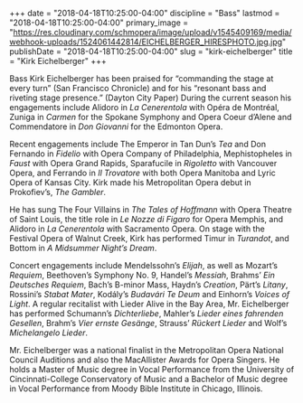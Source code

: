 +++
date = "2018-04-18T10:25:00-04:00"
discipline = "Bass"
lastmod = "2018-04-18T10:25:00-04:00"
primary_image = "https://res.cloudinary.com/schmopera/image/upload/v1545409169/media/webhook-uploads/1524061442814/EICHELBERGER_HIRESPHOTO.jpg.jpg"
publishDate = "2018-04-18T10:25:00-04:00"
slug = "kirk-eichelberger"
title = "Kirk Eichelberger"
+++

Bass Kirk Eichelberger has been praised for “commanding the stage at every turn” (San Francisco Chronicle) and for his “resonant bass and riveting stage presence.” (Dayton City Paper) During the current season his engagements include Alidoro in *La Cenerentola* with Opéra de Montréal, Zuniga in *Carmen* for the Spokane Symphony and Opera Coeur d’Alene and Commendatore in *Don Giovanni* for the Edmonton Opera.

Recent engagements include The Emperor in Tan Dun’s *Tea* and Don Fernando in *Fidelio* with Opera Company of Philadelphia, Mephistopheles in *Faust* with Opera Grand Rapids, Sparafucile in *Rigoletto* with Vancouver Opera, and Ferrando in *Il Trovatore* with both Opera Manitoba and Lyric Opera of Kansas City. Kirk made his Metropolitan Opera debut in Prokofiev’s, *The Gambler*.

He has sung The Four Villains in *The Tales of Hoffmann* with Opera Theatre of Saint Louis, the title role in *Le Nozze di Figaro* for Opera Memphis, and Alidoro in *La Cenerentola* with Sacramento Opera. On stage with the Festival Opera of Walnut Creek, Kirk has performed Timur in *Turandot*, and Bottom in *A Midsummer Night’s Dream*.

Concert engagements include Mendelssohn’s *Elijah*, as well as Mozart’s *Requiem*, Beethoven’s Symphony No. 9, Handel’s *Messiah*, Brahms’ *Ein Deutsches Requiem*, Bach’s B-minor Mass, Haydn’s *Creation*, Pärt’s *Litany*, Rossini’s *Stabat Mater*, Kodály’s *Budavári Te Deum* and Einhorn’s *Voices of Light*. A regular recitalist with Lieder Alive in the Bay Area, Mr. Eichelberger has performed Schumann’s *Dichterliebe*, Mahler’s *Lieder eines fahrenden Gesellen*, Brahm’s *Vier ernste Gesänge*, Strauss’ *Rückert Lieder* and Wolf’s *Michelangelo Lieder*.

Mr. Eichelberger was a national finalist in the Metropolitan Opera National Council Auditions and also the MacAllister Awards for Opera Singers. He holds a Master of Music degree in Vocal Performance from the University of Cincinnati-College Conservatory of Music and a Bachelor of Music degree in Vocal Performance from Moody Bible Institute in Chicago, Illinois.
